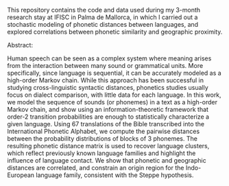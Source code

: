 This repository contains the code and data used during my 3-month research stay at IFISC in Palma de Mallorca, in which I carried out a stochastic modeling of phonetic distances between languages, and explored correlations between phonetic similarity and geographic proximity. 

Abstract:

Human speech can be seen as a complex system where meaning arises from the interaction between many sound or grammatical units. More specifically, since language is sequential, it can be accurately modeled as a high-order Markov chain.  While this approach has been successful in studying cross-linguistic syntactic distances, phonetics studies usually focus on dialect comparison, with little data for each language. In this work, we model the sequence of sounds (or phonemes) in a text as a high-order Markov chain, and show using an information-theoretic framework that order-2 transition probabilities are enough to statistically characterize a given language. Using 67 translations of the Bible transcribed into the International Phonetic Alphabet, we compute the  pairwise distances between the probability distributions of blocks of 3 phonemes. The resulting phonetic distance matrix is used to recover language clusters, which reflect previously known language families and highlight the influence of language contact. We show that phonetic and geographic distances are correlated, and constrain an origin region for the Indo-European language family, consistent with the Steppe hypothesis.
